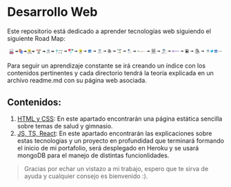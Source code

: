 # **Desarrollo Web**

Este repositorio está dedicado a aprender tecnologías web siguiendo el siguiente Road Map:

![Road Map](./0.Imagenes/RoadMap.png)

Para seguir un aprendizaje constante se irá creando un índice con los contenidos pertinentes y cada directorio tendrá la teoría explicada en un archivo readme.md con su página web asociada.

## Contenidos:
1. [HTML y CSS](./1.html_css): En este apartado encontrarán una página estática sencilla sobre temas de salud y gimnasio.
2. [JS, TS, React](./2.JS_TS_React_TW_Heroku/): En este apartado encontrarán las explicaciones sobre estas tecnologias y un proyecto en profundidad que terminará formando el inicio de mi portafolio, será desplegado en Heroku y se usará mongoDB para el manejo de distintas funcionlidades.

> Gracias por echar un vistazo a mi trabajo, espero que te sirva de ayuda y cualquier consejo es bienvenido :).